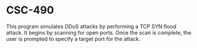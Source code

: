 # CSC-490
This program simulates DDoS attacks by performing a TCP SYN flood attack. It begins by scanning for open ports. Once the scan is complete, the user is prompted to specify a target port for the attack.
